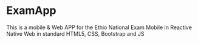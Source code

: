 # ExamApp
This is a mobile & Web APP for the Ethio National Exam
Mobile in Reactive Native
Web in standard HTML5, CSS, Bootstrap and JS
